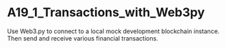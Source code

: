 # A19_1_Transactions_with_Web3py

Use Web3.py to connect to a local mock development blockchain instance. 
Then send and receive various financial transactions.

